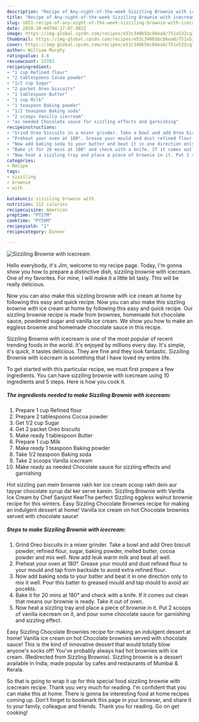 ```yaml
---
description: "Recipe of Any-night-of-the-week Sizziling Brownie with icecream"
title: "Recipe of Any-night-of-the-week Sizziling Brownie with icecream"
slug: 1851-recipe-of-any-night-of-the-week-sizziling-brownie-with-icecream
date: 2020-10-04T04:17:07.002Z
image: https://img-global.cpcdn.com/recipes/e53c340b5bcb6ea8/751x532cq70/sizziling-brownie-with-icecream-recipe-main-photo.jpg
thumbnail: https://img-global.cpcdn.com/recipes/e53c340b5bcb6ea8/751x532cq70/sizziling-brownie-with-icecream-recipe-main-photo.jpg
cover: https://img-global.cpcdn.com/recipes/e53c340b5bcb6ea8/751x532cq70/sizziling-brownie-with-icecream-recipe-main-photo.jpg
author: William Murphy
ratingvalue: 4.6
reviewcount: 23783
recipeingredient:
- "1 cup Refined flour"
- "2 tablespoons Cocoa powder"
- "1/2 cup Sugar"
- "2 packet Oreo biscuits"
- "1 tablespoon Butter"
- "1 cup Milk"
- "1 teaspoon Baking powder"
- "1/2 teaspoon Baking soda"
- "2 scoops Vanilla icecream"
- "as needed Chocolate sauce for sizzling effects and garnishing"
recipeinstructions:
- "Grind Oreo biscuits in a mixer grinder. Take a bowl and add Oreo biscuit powder, refined flour, sugar, baking powder, melted butter, cocoa powder and mix well. Now add leuk warm milk and beat all well."
- "Preheat your oven at 180°. Grease your mould and dust refined flour to your mould and tap from backside to avoid extra refined flour."
- "Now add baking soda to your batter and beat it in one direction only to mix it well. Pour this batter to greased mould and tap mould to avoid air pocekts."
- "Bake it for 20 mins at 180° and check with a knife. If it comes out clean that means our brownie is ready. Take it out of oven."
- "Now heat a sizzling tray and place a piece of brownie in it. Put 2 scoops of vanilla icecream on it, and pour some chocolate sauce for garnishing and sizzling effect."
categories:
- Recipe
tags:
- sizziling
- brownie
- with

katakunci: sizziling brownie with 
nutrition: 112 calories
recipecuisine: American
preptime: "PT27M"
cooktime: "PT50M"
recipeyield: "1"
recipecategory: Dinner

---
```



![Sizziling Brownie with icecream](https://img-global.cpcdn.com/recipes/e53c340b5bcb6ea8/751x532cq70/sizziling-brownie-with-icecream-recipe-main-photo.jpg)

Hello everybody, it's Jim, welcome to my recipe page. Today, I'm gonna show you how to prepare a distinctive dish, sizziling brownie with icecream. One of my favorites. For mine, I will make it a little bit tasty. This will be really delicious.

Now you can also make this sizzling brownie with ice cream at home by following this easy and quick recipe. Now you can also make this sizzling brownie with ice cream at home by following this easy and quick recipe. Our sizzling brownie recipe is made from brownies, homemade hot chocolate sauce, powdered sugar and vanilla ice cream. We show you how to make an eggless brownie and homemade chocolate sauce in this recipe.

Sizziling Brownie with icecream is one of the most popular of recent trending foods in the world. It's enjoyed by millions every day. It's simple, it's quick, it tastes delicious. They are fine and they look fantastic. Sizziling Brownie with icecream is something that I have loved my entire life.


To get started with this particular recipe, we must first prepare a few ingredients. You can have sizziling brownie with icecream using 10 ingredients and 5 steps. Here is how you cook it.

<!--inarticleads1-->

##### The ingredients needed to make Sizziling Brownie with icecream:

1. Prepare 1 cup Refined flour
1. Prepare 2 tablespoons Cocoa powder
1. Get 1/2 cup Sugar
1. Get 2 packet Oreo biscuits
1. Make ready 1 tablespoon Butter
1. Prepare 1 cup Milk
1. Make ready 1 teaspoon Baking powder
1. Take 1/2 teaspoon Baking soda
1. Take 2 scoops Vanilla icecream
1. Make ready as needed Chocolate sauce for sizzling effects and garnishing


Hot sizzling pan mein brownie rakh ker ice cream scoop rakh dein aur tayyar chocolate syrup dal ker serve karein. Sizzling Brownie with Vanilla Ice Cream by Chef Sanjyot KeerThe perfect Sizzling eggless walnut brownie recipe for this winters. Easy Sizzling Chocolate Brownies recipe for making an indulgent dessert at home! Vanilla ice cream on hot Chocolate brownies served with chocolate sauce! 

<!--inarticleads2-->

##### Steps to make Sizziling Brownie with icecream:

1. Grind Oreo biscuits in a mixer grinder. Take a bowl and add Oreo biscuit powder, refined flour, sugar, baking powder, melted butter, cocoa powder and mix well. Now add leuk warm milk and beat all well.
1. Preheat your oven at 180°. Grease your mould and dust refined flour to your mould and tap from backside to avoid extra refined flour.
1. Now add baking soda to your batter and beat it in one direction only to mix it well. Pour this batter to greased mould and tap mould to avoid air pocekts.
1. Bake it for 20 mins at 180° and check with a knife. If it comes out clean that means our brownie is ready. Take it out of oven.
1. Now heat a sizzling tray and place a piece of brownie in it. Put 2 scoops of vanilla icecream on it, and pour some chocolate sauce for garnishing and sizzling effect.


Easy Sizzling Chocolate Brownies recipe for making an indulgent dessert at home! Vanilla ice cream on hot Chocolate brownies served with chocolate sauce! This is the kind of innovative dessert that would totally blow anyone&#39;s socks off! You&#39;ve probably always had hot brownies with ice cream. (Redirected from Sizzling Brownie). Sizzling brownie is a dessert available in India, made popular by cafes and restaurants of Mumbai &amp; Kerala. 

So that is going to wrap it up for this special food sizziling brownie with icecream recipe. Thank you very much for reading. I'm confident that you can make this at home. There is gonna be interesting food at home recipes coming up. Don't forget to bookmark this page in your browser, and share it to your family, colleague and friends. Thank you for reading. Go on get cooking!
